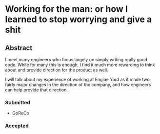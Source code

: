 # Working for the man: or how I learned to stop worrying and give a shit

## Abstract

I meet many engineers who focus largely on simply writing really good code. While for many this is enough, I find it much more rewarding to think about and provide direction for the product as well. 

I will talk about my experience of working at Engine Yard as it made two fairly major changes in the direction of the company, and how engineers can help provide that direction.

### Submitted

* GoRuCo

### Accepted